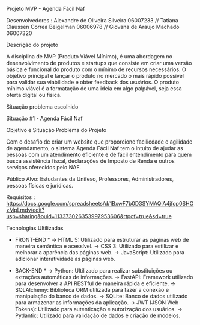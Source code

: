 Projeto MVP - Agenda Fácil Naf

Desenvolvedores : Alexandre de Oliveira Silveira 06007233 // Tatiana Claussen Correa Beigelman 06006978 // Giovana de Araujo Machado 06007320
                  

Descrição do projeto

A disciplina de MVP (Produto Viável Mínimo), é uma abordagem no desenvolvimento de produtos e startups que consiste em criar uma versão básica e funcional do produto com o mínimo de recursos necessários. O objetivo principal é lançar o produto no mercado o mais rápido possível para validar sua viabilidade e obter feedback dos usuários. O produto mínimo viável é a formatação de uma ideia em algo palpável, seja essa oferta digital ou física.

Situação problema escolhido

Situação #1 - Agenda Fácil Naf

Objetivo e Situação Problema do Projeto

Com o desafio de criar um website que proporcione facilicdade e agilidade de agendamento, o sistema Agenda Fácil Naf tem o intuito de ajudar as pessoas com um atendimento eficiente e de fácil entendimento para quem busca assistência fiscal, declarações de Imposto de Renda e outros serviços oferecidos pelo NAF.

Público Alvo: Estudantes da Unifeso, Professores, Administradores, pessoas físicas e jurídicas.

Requisitos : https://docs.google.com/spreadsheets/d/1BxwF7b0D3SYMAQiA4jfop0SHOzMpLmdv/edit?usp=sharing&ouid=113373026353997953606&rtpof=true&sd=true

Tecnologias Ultilizadas

* FRONT-END *
-> HTML 5: Utilizado para estruturar as páginas web de maneira semântica e acessível.
-> CSS 3: Utilizado para estilizar e melhorar a aparência das páginas web.
-> JavaScript: Utilizado para adicionar interatividade às páginas web.

* BACK-END *
-> Python: Ultilizado para realizar substituições ou extrações automáticas de informações.
-> FastAPI: Framework utilizado para desenvolver a API RESTful de maneira rápida e eficiente.
-> SQLAlchemy: Biblioteca ORM utilizada para fazer a conexão e manipulação do banco de dados.
-> SQLite: Banco de dados utilizado para armazenar as informações da aplicação.
-> JWT (JSON Web Tokens): Utilizado para autenticação e autorização dos usuários.
-> Pydantic: Utilizado para validação de dados e criação de modelos.
